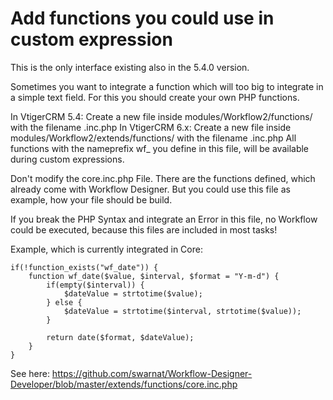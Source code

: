 # Add functions you could use in custom expression

This is the only interface existing also in the 5.4.0 version.

Sometimes you want to integrate a function which will too big to integrate in a simple text field. 
For this you should create your own PHP functions.

In VtigerCRM 5.4: Create a new file inside modules/Workflow2/functions/ with the filename <individual>.inc.php
In VtigerCRM 6.x: Create a new file inside modules/Workflow2/extends/functions/ with the filename <individual>.inc.php
All functions with the nameprefix wf_ you define in this file, will be available during custom expressions.

Don't modify the core.inc.php File. There are the functions defined, which already come with Workflow Designer. 
But you could use this file as example, how your file should be build.

If you break the PHP Syntax and integrate an Error in this file, no Workflow could be executed, because this files are included in most tasks!

Example, which is currently integrated in Core:	

```
if(!function_exists("wf_date")) {
    function wf_date($value, $interval, $format = "Y-m-d") {
        if(empty($interval)) {
            $dateValue = strtotime($value);
        } else {
            $dateValue = strtotime($interval, strtotime($value));
        }
 
        return date($format, $dateValue);
    }
}
```

See here: https://github.com/swarnat/Workflow-Designer-Developer/blob/master/extends/functions/core.inc.php